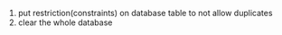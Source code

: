 1. put restriction(constraints) on database table to not allow duplicates
2. clear the whole database